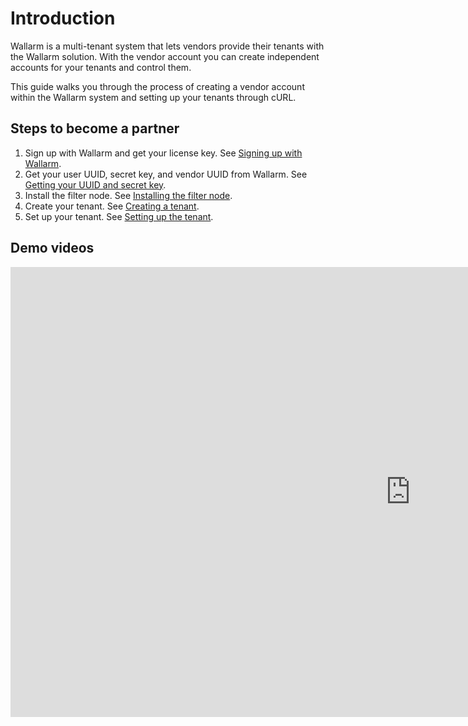 # Introduction

Wallarm is a multi-tenant system that lets vendors provide their tenants with the Wallarm solution. With the vendor account you can create independent accounts for your tenants and control them.

This guide walks you through the process of creating a vendor account within the Wallarm system and setting up your tenants through cURL.

## Steps to become a partner

1. Sign up with Wallarm and get your license key. See [Signing up with Wallarm](partner-signup-en.md).
2. Get your user UUID, secret key, and vendor UUID from Wallarm. See [Getting your UUID and secret key](partner-uuid-en.md).
3. Install the filter node. See [Installing the filter node](partner-install-en.md).
3. Create your tenant. See [Creating a tenant](partner-create-tenant-en.md).
5. Set up your tenant. See [Setting up the tenant](partner-set-tenant-en.md).

## Demo videos

<div class="video-wrapper">
  <iframe width="1280" height="720" src="https://www.youtube.com/embed/Ol4CqJX2QSQ" frameborder="0" allow="accelerometer; autoplay; encrypted-media; gyroscope; picture-in-picture" allowfullscreen></iframe>
</div>